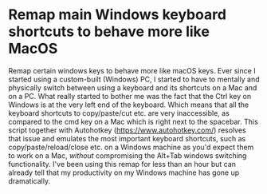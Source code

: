 # Remap main Windows keyboard shortcuts to behave more like MacOS
Remap certain windows keys to behave more like macOS keys.
Ever since I started using a custom-built (Windows) PC, I started to have to mentally and physically switch between using a keyboard and its shortcuts on a Mac and on a PC. What really started to bother me was the fact that the Ctrl key on Windows is at the very left end of the keyboard. Which means that all the keyboard shortcuts to copy/paste/cut etc. are very inaccessible, as compared to the cmd key on a Mac which is right next to the spacebar.
This script together with Autohotkey (https://www.autohotkey.com/) resolves that issue and emulates the most important keyboard shortcuts, such as copy/paste/reload/close etc. on a Windows machine as you'd expect them to work on a Mac, _without_ compromising the Alt+Tab windows switching functionality.
I've been using this remap for less than an hour but can already tell that my productivity on my Windows machine has gone up dramatically.
